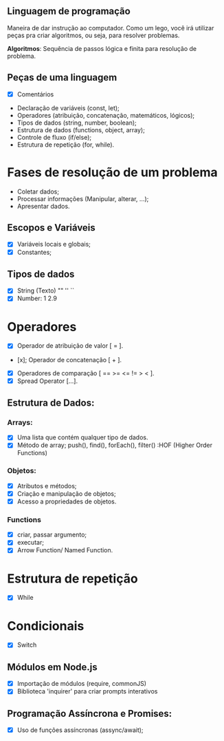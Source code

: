 ## Linguagem de programação

Maneira de dar instrução ao computador.
Como um lego, você irá utilizar peças pra criar algoritmos, ou seja, para resolver problemas.

**Algoritmos**: Sequência de passos lógica e finita para resolução de problema.

## Peças de uma linguagem

- [x] Comentários
- Declaração de variáveis (const, let);
- Operadores (atribuição, concatenação, matemáticos, lógicos);
- Tipos de dados (string, number, boolean);
- Estrutura de dados (functions, object, array);
- Controle de fluxo (if/else);
- Estrutura de repetição (for, while).

# Fases de resolução de um problema

- Coletar dados;
- Processar informações (Manipular, alterar, ...);
- Apresentar dados.

## Escopos e Variáveis

- [x] Variáveis locais e globais;
- [x] Constantes;

## Tipos de dados

- [x] String (Texto) "" '' ``
- [x] Number: 1 2.9

# Operadores

- [x] Operador de atribuição de valor [ = ].
- [x]; Operador de concatenação [ + ].
- [x] Operadores de comparação [ == >= <= != > < ].
- [x] Spread Operator [...].

## Estrutura de Dados:

### Arrays:

- [x] Uma lista que contém qualquer tipo de dados.
- [x] Método de array; push(), find(), forEach(), filter() :HOF (Higher Order Functions)

### Objetos:

- [x] Atributos e métodos;
- [x] Criação e manipulação de objetos;
- [x] Acesso a propriedades de objetos.

### Functions

- [x] criar, passar argumento;
- [x] executar;
- [x] Arrow Function/ Named Function.

# Estrutura de repetição

- [x] While

# Condicionais

- [x] Switch

## Módulos em Node.js

- [x] Importação de módulos (require, commonJS)
- [x] Biblioteca 'inquirer' para criar prompts interativos

## Programação Assíncrona e Promises:

- [x] Uso de funções assíncronas (assync/await);
